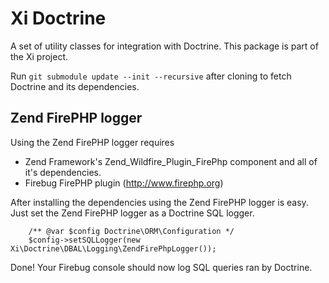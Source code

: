 # Xi Doctrine

A set of utility classes for integration with Doctrine. This package is part of
the Xi project.

Run `git submodule update --init --recursive` after cloning to fetch Doctrine and its dependencies.


Zend FirePHP logger
-------------------

Using the Zend FirePHP logger requires

* Zend Framework's Zend_Wildfire_Plugin_FirePhp component and all of it's dependencies.
* Firebug FirePHP plugin (http://www.firephp.org)

After installing the dependencies using the Zend FirePHP logger is easy. Just
set the Zend FirePHP logger as a Doctrine SQL logger.

        /** @var $config Doctrine\ORM\Configuration */
        $config->setSQLLogger(new Xi\Doctrine\DBAL\Logging\ZendFirePhpLogger());

Done! Your Firebug console should now log SQL queries ran by Doctrine.
